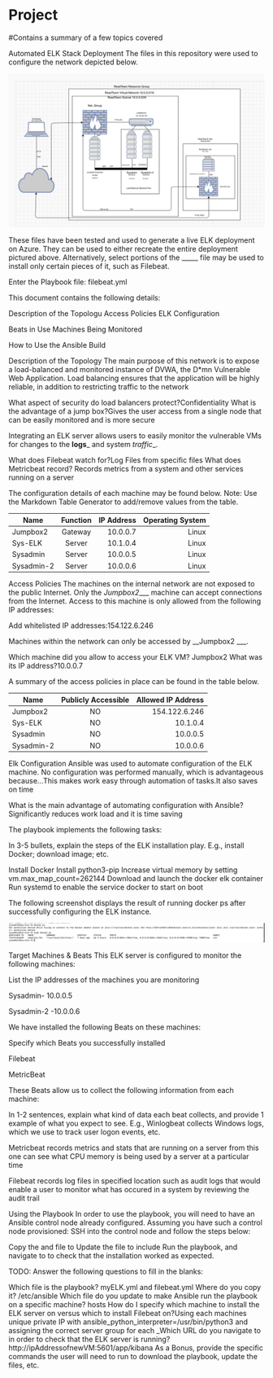 # Project
#Contains a summary of a few topics covered 

Automated ELK Stack Deployment
The files in this repository were used to configure the network depicted below.



![cloudsecurity](https://github.com/RayMaina/Project/blob/main/Diagrams/CloudSecurity.png)



These files have been tested and used to generate a live ELK deployment on Azure. They can be used to either recreate the entire deployment pictured above. Alternatively, select portions of the _____ file may be used to install only certain pieces of it, such as Filebeat.

Enter the Playbook file: filebeat.yml

This document contains the following details:

Description of the Topologu
Access Policies
ELK Configuration

Beats in Use
Machines Being Monitored


How to Use the Ansible Build


Description of the Topology
The main purpose of this network is to expose a load-balanced and monitored instance of DVWA, the D*mn Vulnerable Web Application.
Load balancing ensures that the application will be highly reliable, in addition to restricting traffic to the network

What aspect of security do load balancers protect?Confidentiality  What is the advantage of a jump box?Gives the user access from a single node that can be easily monitored  and is more secure

Integrating an ELK server allows users to easily monitor the vulnerable VMs for changes to the __logs___ and system _traffic__.

 What does Filebeat watch for?Log Files from specific files
 What does Metricbeat record? Records metrics from a system and other services running on a server

The configuration details of each machine may be found below.
Note: Use the Markdown Table Generator to add/remove values from the table.

|Name       | Function | IP Address  |Operating System|
|-----------|:--------:|-------:     | --------:      |
|Jumpbox2   |Gateway   |10.0.0.7     |Linux           |
|Sys-ELK    |Server    |10.1.0.4     |Linux           |
|Sysadmin   |Server    |10.0.0.5     |Linux           | 
|Sysadmin-2 |Server    |10.0.0.6     |Linux           |



Access Policies
The machines on the internal network are not exposed to the public Internet.
Only the _Jumpbox2____ machine can accept connections from the Internet. Access to this machine is only allowed from the following IP addresses:

 Add whitelisted IP addresses:154.122.6.246
 
Machines within the network can only be accessed by __Jumpbox2 ___.

Which machine did you allow to access your ELK VM? Jumpbox2 What was its IP address?10.0.0.7

A summary of the access policies in place can be found in the table below.




|Name       |Publicly Accessible   |Allowed IP Address|
|---------- |:--------------------:|-----------------:|
|Jumpbox2   |NO                    |154.122.6.246     |
|Sys-ELK    |NO                    |10.1.0.4          |
|Sysadmin   |NO                    |10.0.0.5          |
|Sysadmin-2 |NO                    |10.0.0.6          |




Elk Configuration
Ansible was used to automate configuration of the ELK machine. No configuration was performed manually, which is advantageous because...This makes work easy through automation of tasks.It also saves on time

What is the main advantage of automating configuration with Ansible?Significantly reduces work load and it is time saving

The playbook implements the following tasks:

In 3-5 bullets, explain the steps of the ELK installation play. E.g., install Docker; download image; etc.


Install Docker
Install python3-pip 
Increase virtual memory by setting vm.max_map_count=262144
Download and launch the docker elk container 
Run systemd to enable the service docker to start on boot


The following screenshot displays the result of running docker ps after successfully configuring the ELK instance.



  ![docker_ps](https://github.com/RayMaina/Project/blob/main/Image/Docker_PS_.png)



Target Machines & Beats
This ELK server is configured to monitor the following machines:

 List the IP addresses of the machines you are monitoring
 
   Sysadmin- 10.0.0.5
 
   Sysadmin-2 -10.0.0.6

We have installed the following Beats on these machines:

Specify which Beats you successfully installed 

Filebeat

MetricBeat

These Beats allow us to collect the following information from each machine:

In 1-2 sentences, explain what kind of data each beat collects, and provide 1 example of what you expect to see. E.g., Winlogbeat collects Windows logs, which we use to track user logon events, etc.


Metricbeat records metrics and stats that are running on a server from this one can see what CPU memory is being used by a server at a particular time


Filebeat records log files in specified location such as audit logs that would enable a user to monitor what has occured in a system by reviewing the audit trail


Using the Playbook
In order to use the playbook, you will need to have an Ansible control node already configured. Assuming you have such a control node provisioned:
SSH into the control node and follow the steps below:

Copy the and file to 
Update the file to include 
Run the playbook, and navigate to to check that the installation worked as expected.

TODO: Answer the following questions to fill in the blanks:

Which file is the playbook? myELK.yml and filebeat.yml  Where do you copy it? /etc/ansible
Which file do you update to make Ansible run the playbook on a specific machine? hosts How do I specify which machine to install the ELK server on versus which to install Filebeat on?Using each machines unique private IP with ansible_python_interpreter=/usr/bin/python3 and assigning the correct server group for each
_Which URL do you navigate to in order to check that the ELK server is running?
http://ipAddressofnewVM:5601/app/kibana
As a Bonus, provide the specific commands the user will need to run to download the playbook, update the files, etc.
